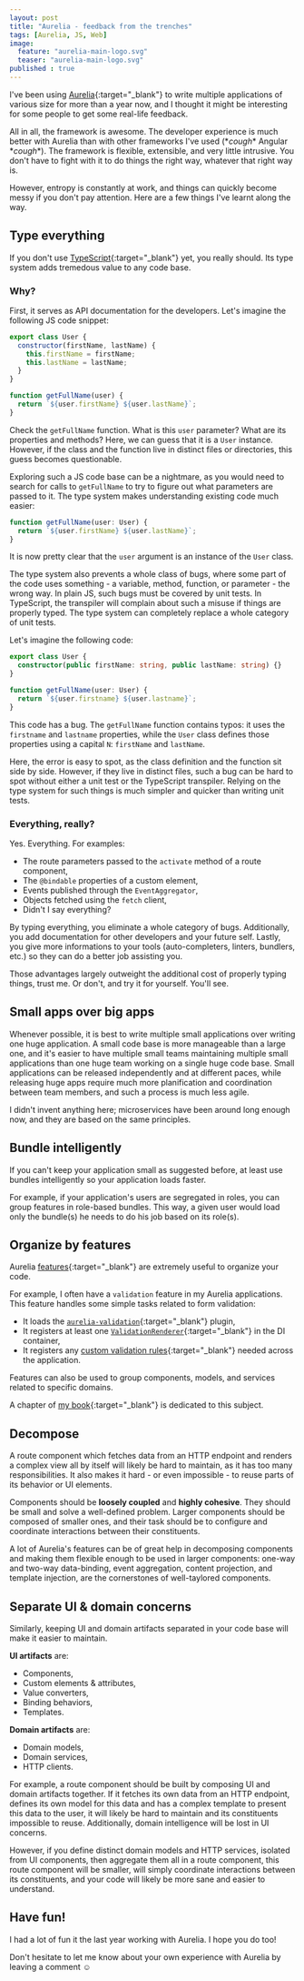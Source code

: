 ```yaml
---
layout: post
title: "Aurelia - feedback from the trenches"
tags: [Aurelia, JS, Web]
image:
  feature: "aurelia-main-logo.svg"
  teaser: "aurelia-main-logo.svg"
published : true
---
```


I've been using [Aurelia](http://aurelia.io/){:target="_blank"} to write multiple applications of 
various size for more than a year now, and I thought it might be interesting for some people to get 
some real-life feedback.

All in all, the framework is awesome. The developer experience is much better with Aurelia than with 
other frameworks I've used (\**cough*\* Angular \**cough*\*). The framework is flexible, extensible, 
and very little intrusive. You don't have to fight with it to do things the right way, whatever that
right way is.

However, entropy is constantly at work, and things can quickly become messy if you don't pay attention.
Here are a few things I've learnt along the way.

## Type everything

If you don't use [TypeScript](https://www.typescriptlang.org/){:target="_blank"} yet, you really should.
Its type system adds tremedous value to any code base.

### Why?

First, it serves as API documentation for the developers. Let's imagine the following JS code snippet:

```js
export class User {
  constructor(firstName, lastName) {
    this.firstName = firstName;
    this.lastName = lastName;
  }
}

function getFullName(user) {
  return `${user.firstName} ${user.lastName}`;
}
```

Check the `getFullName` function. What is this `user` parameter? What are its properties and methods?
Here, we can guess that it is a `User` instance. However, if the class and the function live in distinct 
files or directories, this guess becomes questionable.

Exploring such a JS code base can be a nightmare, as you would need to search for calls to `getFullName` 
to try to figure out what parameters are passed to it. The type system makes understanding existing code
much easier:

```ts
function getFullName(user: User) {
  return `${user.firstName} ${user.lastName}`;
}
```

It is now pretty clear that the `user` argument is an instance of the `User` class.

The type system also prevents a whole class of bugs, where some part of the code uses something -
a variable, method, function, or parameter - the wrong way. In plain JS, such bugs must be
covered by unit tests. In TypeScript, the transpiler will complain about such a misuse if things are properly
typed. The type system can completely replace a whole category of unit tests.

Let's imagine the following code:
```typescript
export class User {
  constructor(public firstName: string, public lastName: string) {}
}

function getFullName(user: User) {
  return `${user.firstname} ${user.lastname}`;
}
```

This code has a bug. The `getFullName` function contains typos: it uses the `firstname` and `lastname`
properties, while the `User` class defines those properties using a capital `N`: `firstName` and
`lastName`.

Here, the error is easy to spot, as the class definition and the function sit side by side. However,
if they live in distinct files, such a bug can be hard to spot without either a unit test or the 
TypeScript transpiler. Relying on the type system for such things is much simpler and quicker than 
writing unit tests.

### Everything, really?

Yes. Everything. For examples:

* The route parameters passed to the `activate` method of a route component,
* The `@bindable` properties of a custom element,
* Events published through the `EventAggregator`,
* Objects fetched using the `fetch` client,
* Didn't I say everything?

By typing everything, you eliminate a whole category of bugs. Additionally, you add documentation
for other developers and your future self. Lastly, you give more informations to your tools
(auto-completers, linters, bundlers, etc.) so they can do a better job assisting you.

Those advantages largely outweight the additional cost of properly typing things, trust me.
Or don't, and try it for yourself. You'll see.

## Small apps over big apps

Whenever possible, it is best to write multiple small applications over writing one huge application.
A small code base is more manageable than a large one, and it's easier to have multiple small teams 
maintaining multiple small applications than one huge team working on a single huge code base.
Small applications can be released independently and at different paces, while releasing huge apps
require much more planification and coordination between team members, and such a process is much less
agile.

I didn't invent anything here; microservices have been around long enough now, and they are based on the
same principles.

## Bundle intelligently

If you can't keep your application small as suggested before, at least use bundles intelligently so your 
application loads faster.

For example, if your application's users are segregated in roles, you can group features 
in role-based bundles. This way, a given user would load only the bundle(s) he needs to do his job
based on its role(s).

## Organize by features

Aurelia [features](http://aurelia.io/hub.html#/doc/article/aurelia/framework/latest/app-configuration-and-startup/6){:target="_blank"}
are extremely useful to organize your code.

For example, I often have a `validation` feature in my Aurelia applications. This feature handles
some simple tasks related to form validation:

* It loads the 
  [`aurelia-validation`](http://aurelia.io/hub.html#/doc/article/aurelia/validation/latest/validation-basics){:target="_blank"}
  plugin,
* It registers at least one 
  [`ValidationRenderer`](http://aurelia.io/hub.html#/doc/article/aurelia/validation/latest/validation-basics/7){:target="_blank"}
  in the DI container,
* It registers any
  [custom validation rules](http://aurelia.io/hub.html#/doc/article/aurelia/validation/latest/validation-basics/10){:target="_blank"}
  needed across the application.

Features can also be used to group components, models, and services related to specific domains.

A chapter of [my book](https://www.packtpub.com/web-development/learning-aurelia){:target="_blank"} is 
dedicated to this subject.

## Decompose

A route component which fetches data from an HTTP endpoint and renders a complex view all by itself will
likely be hard to maintain, as it has too many responsibilities. It also makes it hard - or even impossible -
to reuse parts of its behavior or UI elements.

Components should be **loosely coupled** and **highly cohesive**. They should be small and solve a 
well-defined problem. Larger components should be composed of smaller ones, and their task should be
to configure and coordinate interactions between their constituents.

A lot of Aurelia's features can be of great help in decomposing components and making them flexible
enough to be used in larger components: one-way and two-way data-binding, event aggregation,
content projection, and template injection, are the cornerstones of well-taylored components.

## Separate UI & domain concerns

Similarly, keeping UI and domain artifacts separated in your code base will make it easier
to maintain.

**UI artifacts** are:

* Components,
* Custom elements & attributes,
* Value converters,
* Binding behaviors,
* Templates.

**Domain artifacts** are:

* Domain models,
* Domain services,
* HTTP clients.

For example, a route component should be built by composing UI and domain artifacts together.
If it fetches its own data from an HTTP endpoint, defines its own model for this data and has a complex
template to present this data to the user, it will likely be hard to maintain and its constituents
impossible to reuse. Additionally, domain intelligence will be lost in UI concerns.

However, if you define distinct domain models and HTTP services, isolated from UI components, then
aggregate them all in a route component, this route component will be smaller, will simply coordinate 
interactions between its constituents, and your code will likely be more sane and easier to understand.

## Have fun!

I had a lot of fun it the last year working with Aurelia. I hope you do too!

Don't hesitate to let me know about your own experience with Aurelia by leaving a comment ☺